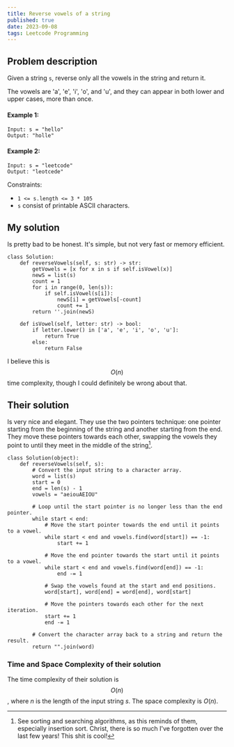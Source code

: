 ```yaml
---
title: Reverse vowels of a string
published: true
date: 2023-09-08
tags: Leetcode Programming
---
```


## Problem description
Given a string ```s```, reverse only all the vowels in the string and return it.

The vowels are 'a', 'e', 'i', 'o', and 'u', and they can appear in both lower and upper cases, more than once.

#### Example 1:
```
Input: s = "hello"
Output: "holle"
```
#### Example 2:
```
Input: s = "leetcode"
Output: "leotcede"
```

Constraints:
- ```1 <= s.length <= 3 * 105```
- ```s``` consist of printable ASCII characters.

## My solution
Is pretty bad to be honest. It's simple, but not very fast or memory efficient.

```
class Solution:
    def reverseVowels(self, s: str) -> str:
        getVowels = [x for x in s if self.isVowel(x)]
        newS = list(s)
        count = 1
        for i in range(0, len(s)):
            if self.isVowel(s[i]):
                newS[i] = getVowels[-count]
                count += 1
        return ''.join(newS)

    def isVowel(self, letter: str) -> bool:
        if letter.lower() in ['a', 'e', 'i', 'o', 'u']:
            return True
        else:
            return False
```

I believe this is $$O(n)$$ time complexity, though I could definitely be wrong about that.

## Their solution
Is very nice and elegant. They use the two pointers technique: one pointer starting from the beginning of the string and another starting from the end. They move these pointers towards each other,
swapping the vowels they point to until they meet in the middle of the string[^1].

```
class Solution(object):
    def reverseVowels(self, s):
        # Convert the input string to a character array.
        word = list(s)
        start = 0
        end = len(s) - 1
        vowels = "aeiouAEIOU"

        # Loop until the start pointer is no longer less than the end pointer.
        while start < end:
            # Move the start pointer towards the end until it points to a vowel.
            while start < end and vowels.find(word[start]) == -1:
                start += 1

            # Move the end pointer towards the start until it points to a vowel.
            while start < end and vowels.find(word[end]) == -1:
                end -= 1

            # Swap the vowels found at the start and end positions.
            word[start], word[end] = word[end], word[start]

            # Move the pointers towards each other for the next iteration.
            start += 1
            end -= 1

        # Convert the character array back to a string and return the result.
        return "".join(word)
```

### Time and Space Complexity of their solution
The time complexity of their solution is $$O(n)$$, where $n$ is the length of the input string $s$. The space complexity is $O(n)$.

[^1]: See sorting and searching algorithms, as this reminds of them, especially insertion sort. Christ, there is so much I've forgotten over the last few years! This shit is cool!

